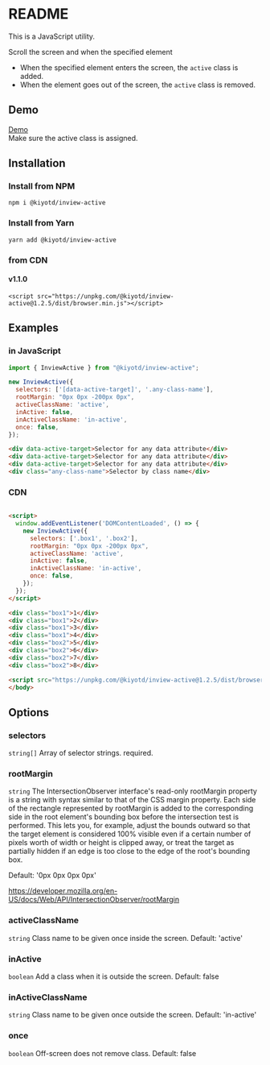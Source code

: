 # README

This is a JavaScript utility.

Scroll the screen and when the specified element

- When the specified element enters the screen, the `active` class is added.
- When the element goes out of the screen, the `active` class is removed.

## Demo

[Demo](https://prjtest.com/kiyotd/inview-active/demo/)  
Make sure the active class is assigned.

## Installation

### Install from NPM

```shell
npm i @kiyotd/inview-active
```

### Install from Yarn

```shell
yarn add @kiyotd/inview-active
```

### from CDN

#### v1.1.0

```shell
<script src="https://unpkg.com/@kiyotd/inview-active@1.2.5/dist/browser.min.js"></script>
````

## Examples

### in JavaScript

```javascript
import { InviewActive } from "@kiyotd/inview-active";

new InviewActive({
  selectors: ['[data-active-target]', '.any-class-name'],
  rootMargin: "0px 0px -200px 0px",
  activeClassName: 'active',
  inActive: false,
  inActiveClassName: 'in-active',
  once: false,
});
```

```html
<div data-active-target>Selector for any data attribute</div>
<div data-active-target>Selector for any data attribute</div>
<div data-active-target>Selector for any data attribute</div>
<div class="any-class-name">Selector by class name</div>
```

### CDN

```html

<script>
  window.addEventListener('DOMContentLoaded', () => {
    new InviewActive({
      selectors: ['.box1', '.box2'],
      rootMargin: "0px 0px -200px 0px",
      activeClassName: 'active',
      inActive: false,
      inActiveClassName: 'in-active',
      once: false,
    });
  });
</script>

<div class="box1">1</div>
<div class="box1">2</div>
<div class="box1">3</div>
<div class="box1">4</div>
<div class="box2">5</div>
<div class="box2">6</div>
<div class="box2">7</div>
<div class="box2">8</div>

<script src="https://unpkg.com/@kiyotd/inview-active@1.2.5/dist/browser.min.js"></script>
</body>
```

## Options

### selectors

`string[]`
Array of selector strings. required.

[//]: # (### offset)

[//]: # ()
[//]: # (`number`)

[//]: # (Offset from the top of the screen. Default: 0)

### rootMargin

`string` The IntersectionObserver interface's read-only rootMargin property is a string with syntax similar to that of the CSS margin property. Each side of the rectangle represented by rootMargin is added to the corresponding side in the root element's bounding box before the intersection test is performed. This lets you, for example, adjust the bounds outward so that the target element is considered 100% visible even if a certain number of pixels worth of width or height is clipped away, or treat the target as partially hidden if an edge is too close to the edge of the root's bounding box.

Default: '0px 0px 0px 0px'

https://developer.mozilla.org/en-US/docs/Web/API/IntersectionObserver/rootMargin

### activeClassName

`string`
Class name to be given once inside the screen. Default: 'active'

### inActive

`boolean`
Add a class when it is outside the screen. Default: false

### inActiveClassName

`string`
Class name to be given once outside the screen. Default: 'in-active'

### once

`boolean`
Off-screen does not remove class. Default: false
